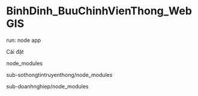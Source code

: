 # BinhDinh_BuuChinhVienThong_WebGIS
run: node app

Cài đặt

node_modules

sub-sothongtintruyenthong/node_modules

sub-doanhnghiep/node_modules
